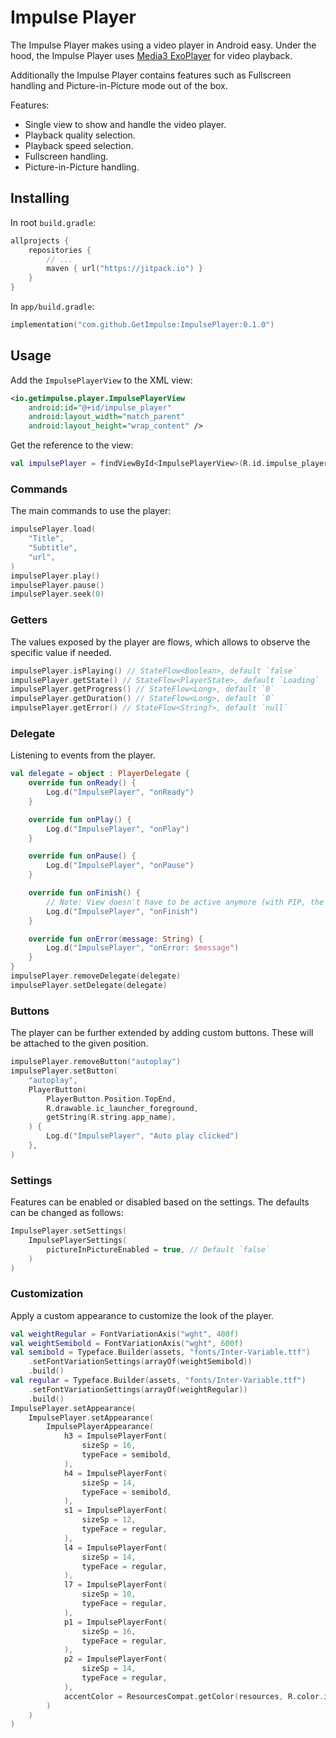 # Impulse Player

The Impulse Player makes using a video player in Android easy. Under the hood, the Impulse Player uses [Media3 ExoPlayer](https://developer.android.com/media/media3/exoplayer) for video playback.

Additionally the Impulse Player contains features such as Fullscreen handling and Picture-in-Picture mode out of the box.

Features:

- Single view to show and handle the video player.
- Playback quality selection.
- Playback speed selection.
- Fullscreen handling.
- Picture-in-Picture handling.

## Installing

In root `build.gradle`:

```kotlin
allprojects {
    repositories {
        // ...
        maven { url("https://jitpack.io") }
    }
}
```

In `app/build.gradle`:

```kotlin
implementation("com.github.GetImpulse:ImpulsePlayer:0.1.0")
```

## Usage

Add the `ImpulsePlayerView` to the XML view:

```xml
<io.getimpulse.player.ImpulsePlayerView
    android:id="@+id/impulse_player"
    android:layout_width="match_parent"
    android:layout_height="wrap_content" />
```

Get the reference to the view:

```kotlin
val impulsePlayer = findViewById<ImpulsePlayerView>(R.id.impulse_player)
```

### Commands

The main commands to use the player:

```kotlin
impulsePlayer.load(
    "Title",
    "Subtitle",
    "url",
)
impulsePlayer.play()
impulsePlayer.pause()
impulsePlayer.seek(0)

```

### Getters

The values exposed by the player are flows, which allows to observe the specific value if needed. 

```kotlin
impulsePlayer.isPlaying() // StateFlow<Boolean>, default `false`
impulsePlayer.getState() // StateFlow<PlayerState>, default `Loading`
impulsePlayer.getProgress() // StateFlow<Long>, default `0`
impulsePlayer.getDuration() // StateFlow<Long>, default `0`
impulsePlayer.getError() // StateFlow<String?>, default `null`
```

### Delegate

Listening to events from the player.

```kotlin
val delegate = object : PlayerDelegate {
    override fun onReady() {
        Log.d("ImpulsePlayer", "onReady")
    }

    override fun onPlay() {
        Log.d("ImpulsePlayer", "onPlay")
    }

    override fun onPause() {
        Log.d("ImpulsePlayer", "onPause")
    }

    override fun onFinish() {
        // Note: View doesn't have to be active anymore (with PIP, the user could have closed the original screen).
        Log.d("ImpulsePlayer", "onFinish")
    }

    override fun onError(message: String) {
        Log.d("ImpulsePlayer", "onError: $message")
    }
}
impulsePlayer.removeDelegate(delegate)
impulsePlayer.setDelegate(delegate)
```

### Buttons

The player can be further extended by adding custom buttons. These will be attached to the given position.

```kotlin
impulsePlayer.removeButton("autoplay")
impulsePlayer.setButton(
    "autoplay",
    PlayerButton(
        PlayerButton.Position.TopEnd,
        R.drawable.ic_launcher_foreground,
        getString(R.string.app_name),
    ) {
        Log.d("ImpulsePlayer", "Auto play clicked")
    },
)
```

### Settings

Features can be enabled or disabled based on the settings. The defaults can be changed as follows:

```kotlin
ImpulsePlayer.setSettings(
    ImpulsePlayerSettings(
        pictureInPictureEnabled = true, // Default `false`
    )
)
```

### Customization

Apply a custom appearance to customize the look of the player.

```kotlin
val weightRegular = FontVariationAxis("wght", 400f)
val weightSemibold = FontVariationAxis("wght", 600f)
val semibold = Typeface.Builder(assets, "fonts/Inter-Variable.ttf")
    .setFontVariationSettings(arrayOf(weightSemibold))
    .build()
val regular = Typeface.Builder(assets, "fonts/Inter-Variable.ttf")
    .setFontVariationSettings(arrayOf(weightRegular))
    .build()
ImpulsePlayer.setAppearance(
    ImpulsePlayer.setAppearance(
        ImpulsePlayerAppearance(
            h3 = ImpulsePlayerFont(
                sizeSp = 16,
                typeFace = semibold,
            ),
            h4 = ImpulsePlayerFont(
                sizeSp = 14,
                typeFace = semibold,
            ),
            s1 = ImpulsePlayerFont(
                sizeSp = 12,
                typeFace = regular,
            ),
            l4 = ImpulsePlayerFont(
                sizeSp = 14,
                typeFace = regular,
            ),
            l7 = ImpulsePlayerFont(
                sizeSp = 10,
                typeFace = regular,
            ),
            p1 = ImpulsePlayerFont(
                sizeSp = 16,
                typeFace = regular,
            ),
            p2 = ImpulsePlayerFont(
                sizeSp = 14,
                typeFace = regular,
            ),
            accentColor = ResourcesCompat.getColor(resources, R.color.impulse_player_accent, null),
        )
    )
)
```